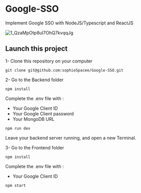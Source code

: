 # Google-SSO
Implement Google SSO with NodeJS/Typescript and ReactJS

![1_QzaMpOtp8uI7OhQ7kvqqJg](https://user-images.githubusercontent.com/72617821/147596610-32adb592-6889-4311-a02e-1e194259b81d.gif)

## Launch this project

1- Clone this repository on your computer

```console
git clone git@github.com:sophieSpacee/Google-SSO.git
```

2- Go to the Backend folder 

```console
npm install
```

Complete the .env file with :
* Your Google Client ID 
* Your Google Client password 
* Your MongoDB URL  


```console
npm run dev
```

Leave your backend server running, and open a new Terminal.

3- Go to the Frontend folder 

```console
npm install
```

Complete the .env file with :
* Your Google Client ID

```console
npm start
```


